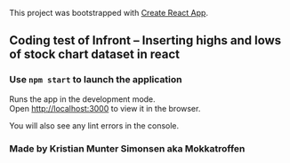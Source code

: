 This project was bootstrapped with [Create React App](https://github.com/facebook/create-react-app).

## Coding test of Infront – Inserting highs and lows of stock chart dataset in react



### Use `npm start` to launch the application

Runs the app in the development mode.<br>
Open [http://localhost:3000](http://localhost:3000) to view it in the browser.

You will also see any lint errors in the console.

### Made by Kristian Munter Simonsen aka Mokkatroffen
